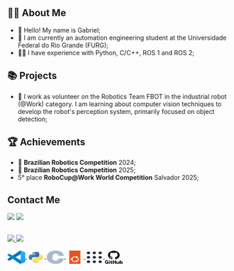 ## 🙋🏻 About Me
- 👦 Hello! My name is Gabriel;
- 📖 I am currently an automation engineering student at the Universidade Federal do Rio Grande (FURG);
- 👨‍💻 I have experience with Python, C/C++, ROS 1 and ROS 2;

## 📚 Projects
- 🤖 I work as volunteer on the Robotics Team FBOT in the industrial robot (@Work) category. I am learning about computer vision techniques to develop the robot's perception system, primarily focused on object detection;

## 🏆 Achievements
- 🥈 **Brazilian Robotics Competition** 2024;
- 🥇 **Brazilian Robotics Competition** 2025;
- 5° place **RoboCup@Work World Competition** Salvador 2025;

## Contact Me
<div>
  <a href="https://www.linkedin.com/in/gabrieltlt " target="_blank"><img src="https://img.shields.io/badge/LinkedIn-0077B5?style=for-the-badge&logo=linkedin&logoColor=white"
target="_blank"></a>
  <a href="mailto:gabrieltlt721@gmail.com" target="_blank"><img src="https://img.shields.io/badge/Gmail-D14836?style=for-the-badge&logo=gmail&logoColor=white"
target="_blank"></a>
</div>

##
<div align="left">
  <a href="https://www.github.com/gabrieltlt/">
  <img height="180em" src="https://github-readme-stats.vercel.app/api?username=gabrieltlt&show_icons=true&theme=algolia&include_all_commits=false&count_private=true"/>
  <img height="180em" src="https://github-readme-stats.vercel.app/api/top-langs/?username=gabrieltlt&layout=compact&langs_count=7&theme=algolia"/>
</div>

</div>
<div style="display: inline_block"><br>
  <img align="center" alt="Gabriel-VSCode" height="30" width="40" src="https://github.com/devicons/devicon/blob/master/icons/vscode/vscode-original.svg"/>
  <img align="center" alt="Gabriel-Python" height="30" width="40" src="https://raw.githubusercontent.com/devicons/devicon/master/icons/python/python-original.svg"/>
  <img align="center" alt="Gabriel-C" height="30" width="40" src="https://github.com/devicons/devicon/blob/master/icons/c/c-original.svg"/>
  <img align="center" alt="Gabriel-Github" height="30" width="40" src="https://github.com/devicons/devicon/blob/master/icons/ubuntu/ubuntu-original.svg"/>
  <img align="center" alt="Gabriel-ROS" height="30" width="40" src="https://github.com/devicons/devicon/blob/master/icons/ros/ros-original.svg"/>
  <img align="center" alt="Gabriel-Ubuntu" height="30" width="40" src="https://raw.githubusercontent.com/devicons/devicon/00f02ef57fb7601fd1ddcc2fe6fe670fef3ae3e4/icons/github/github-original-wordmark.svg"/>
</div>
